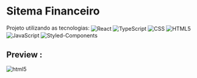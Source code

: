 # Sitema Financeiro

Projeto utilizando as tecnologias: 
<img align="center" alt="React" src="https://img.shields.io/badge/React-20232A?style=for-the-badge&logo=react&logoColor=white%22"/>
<img align="center" alt="TypeScript" src="https://img.shields.io/badge/TypeScript-1E90FF?style=for-the-badge&logo=typescript&logoColor=white"/>
<img align="center" alt="CSS" src="https://img.shields.io/badge/CSS3-1572B6?style=for-the-badge&logo=css3&logoColor=white"/>
<img align="center" alt="HTML5" src="https://img.shields.io/badge/HTML5-E34F26?style=for-the-badge&logo=html5&logoColor=white"/>
<img align="center" alt="JavaScript" src="https://img.shields.io/badge/JavaScript-323330?style=for-the-badge&logo=javascript&logoColor=F7DF1E"/>
<img align="center" alt="Styled-Components" src="https://img.shields.io/badge/StyledComponents-CCCCCC?style=for-the-badge&logo=StyledComponents&logoColor=black"/>

## Preview :

<img align="center" alt="html5" src="https://cdn.discordapp.com/attachments/773787772167127071/908865962147717140/previewsistema.png"/>
